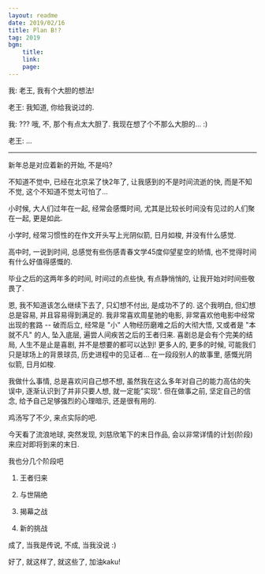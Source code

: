 ```yaml
---
layout: readme
date: 2019/02/16
title: Plan B!?
tag: 2019
bgm:
    title:
    link:
    page:
---
```


我: 老王, 我有个大胆的想法!

老王: 我知道, 你给我说过的.

我: ??? 哦, 不, 那个有点太大胆了. 我现在想了个不那么大胆的... :)

老王: ...

---

新年总是对应着新的开始, 不是吗?

不知道不觉中, 已经在北京呆了快2年了, 让我感到的不是时间流逝的快, 而是不知不觉, 这个不知道不觉太可怕了...

小时候, 大人们过年在一起, 经常会感慨时间, 尤其是比较长时间没有见过的人们聚在一起, 更是如此. 

小学时, 经常习惯性的在作文开头写上光阴似箭, 日月如梭, 并没有什么感觉. 

高中时, 一说到时间, 总感觉有些伤感青春文学45度仰望星空的矫情, 也不觉得时间有什么好值得感慨的.

毕业之后的这两年多的时间, 时间过的点些快, 有点静悄悄的, 让我开始对时间些敬畏了. 

恩, 我不知道该怎么继续下去了, 只幻想不付出, 是成功不了的. 这个我明白, 但幻想总是容易, 并且容易得到满足的. 我非常喜欢周星驰的电影, 非常喜欢他电影中经常出现的套路 -- 破而后立, 经常是 "小" 人物经历磨难之后的大彻大悟, 又或者是 "本就不凡" 的人, 坠入底层, 遍尝人间疾苦之后的王者归来. 喜剧总是会有个完美的结局, 人生不是止是喜剧, 并不是想要的都可以达到! 更多人的, 更多的时候, 可能我们只是球场上的背景球员, 历史进程中的见证者... 在一段段别人的故事里, 感慨光阴似箭, 日月如梭.

我做什么事情, 总是喜欢问自己想不想, 虽然我在这么多年对自己的能力高估的失误中, 逐渐认识到了并非只要人想, 就一定能"实现". 但在做事之前, 坚定自己的信念, 给予自己足够强烈的心理暗示, 还是很有用的. 

鸡汤写了不少, 来点实际的吧.

今天看了流浪地球, 突然发现, 刘慈欣笔下的末日作品, 会以非常详情的计划(阶段)来应对即将到来的末日. 

我也分几个阶段吧

1. 王者归来

2. 与世隔绝

3. 揭幕之战

4. 新的挑战

成了, 当我是传说, 不成, 当我没说 :)

好了, 就这样了, 就这些了, 加油kaku!
